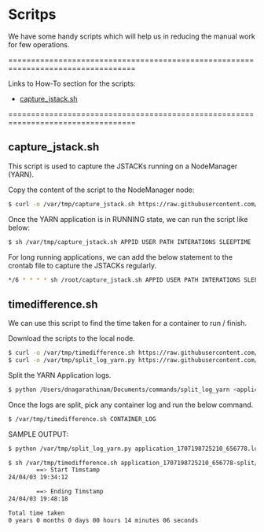 
# Scritps

We have some handy scripts which will help us in reducing the manual work for few operations.

==================================================================================

Links to How-To section for the scripts:

- [capture_jstack.sh](https://github.com/Deepannagaraj/scripts?tab=readme-ov-file#capture_jstacksh)

==================================================================================

## capture_jstack.sh

This script is used to capture the JSTACKs running on a NodeManager (YARN).

Copy the content of the script to the NodeManager node:
```bash
$ curl -o /var/tmp/capture_jstack.sh https://raw.githubusercontent.com/Deepannagaraj/scripts/main/capture_jstack.sh
```

Once the YARN application is in RUNNING state, we can run the script like below:
```bash
$ sh /var/tmp/capture_jstack.sh APPID USER PATH INTERATIONS SLEEPTIME
```

For long running applications, we can add the below statement to the crontab file to capture the JSTACKs regularly.
```bash
*/6 * * * * sh /root/capture_jstack.sh APPID USER PATH INTERATIONS SLEEPTIME >> /PATH_TO/command_output.txt
```


## timedifference.sh

We can use this script to find the time taken for a container to run / finish.

Download the scripts to the local node.
```bash
$ curl -o /var/tmp/timedifference.sh https://raw.githubusercontent.com/Deepannagaraj/scripts/main/capture_jstack.sh
$ curl -o /var/tmp/split_log_yarn.py https://raw.githubusercontent.com/Deepannagaraj/scripts/main/capture_jstack.sh
```

Split the YARN Application logs.
```bash
$ python /Users/dnagarathinam/Documents/commands/split_log_yarn <application_log> <output_dir>
```

Once the logs are split, pick any container log and run the below command.
```bash
$ /var/tmp/timedifference.sh CONTAINER_LOG
```

SAMPLE OUTPUT:
```bash
$ python /var/tmp/split_log_yarn.py application_1707198725210_656778.log application_1707198725210_656778-split

$ sh /var/tmp/timedifference.sh application_1707198725210_656778-split/containers/container_e34_1707198725210_656778_01_000001/stderr 
        ==> Start Timstamp
24/04/03 19:34:12

        ==> Ending Timstamp
24/04/03 19:48:18

Total time taken
0 years 0 months 0 days 00 hours 14 minutes 06 seconds
```